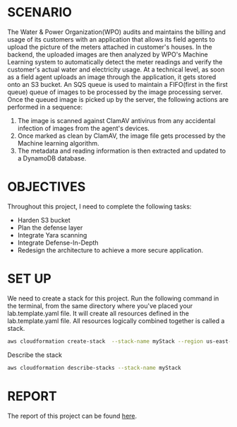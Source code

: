 # SCENARIO
The Water & Power Organization(WPO) audits and maintains the billing and usage of its customers with an application that allows its field agents to upload the picture of the meters attached in customer's houses.
In the backend, the uploaded images are then analyzed by WPO's Machine Learning system to automatically detect the meter readings and verify the customer's actual water and electricity usage.
At a technical level, as soon as a field agent uploads an image through the application, it gets stored onto an S3 bucket. An SQS queue is used to maintain a FIFO(first in the first queue) queue of images to be processed by the image processing server. Once the queued image is picked up by the server, the following actions are performed in a sequence:
1. The image is scanned against ClamAV antivirus from any accidental infection of images from the agent's devices.
2. Once marked as clean by ClamAV, the image file gets processed by the Machine learning algorithm.
3. The metadata and reading information is then extracted and updated to a DynamoDB database.

# OBJECTIVES
Throughout this project, I need to complete the following tasks:
- Harden S3 bucket
- Plan the defense layer
- Integrate Yara scanning
- Integrate Defense-In-Depth
- Redesign the architecture to achieve a more secure application.

# SET UP
We need to create a stack for this project. Run the following command in the terminal, from the same directory where you've placed your lab.template.yaml file. It will create all resources defined in the lab.template.yaml file. All resources logically combined together is called a stack.
```bash
aws cloudformation create-stack  --stack-name myStack --region us-east-1 --template-body file://lab.template.yaml --capabilities "CAPABILITY_IAM" "CAPABILITY_NAMED_IAM"
```
Describe the stack
```bash
aws cloudformation describe-stacks --stack-name myStack
```

# REPORT
The report of this project can be found [here](./INSA-Planning-Design.docx).